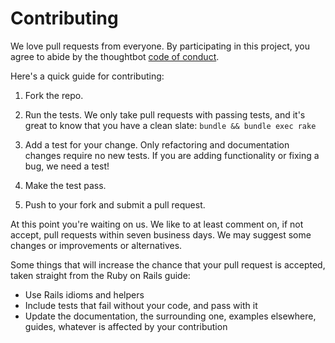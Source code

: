 Contributing
============

We love pull requests from everyone. By participating in this project, you agree
to abide by the thoughtbot [code of conduct].

[code of conduct]: https://thoughtbot.com/open-source-code-of-conduct

Here's a quick guide for contributing:

1. Fork the repo.

1. Run the tests. We only take pull requests with passing tests, and it's great
to know that you have a clean slate: `bundle && bundle exec rake`

1. Add a test for your change. Only refactoring and documentation changes
require no new tests. If you are adding functionality or fixing a bug, we need
a test!

1. Make the test pass.

1. Push to your fork and submit a pull request.

At this point you're waiting on us. We like to at least comment on, if not
accept, pull requests within seven business days. We may suggest some changes or
improvements or alternatives.

Some things that will increase the chance that your pull request is accepted,
taken straight from the Ruby on Rails guide:

* Use Rails idioms and helpers
* Include tests that fail without your code, and pass with it
* Update the documentation, the surrounding one, examples elsewhere, guides,
  whatever is affected by your contribution
